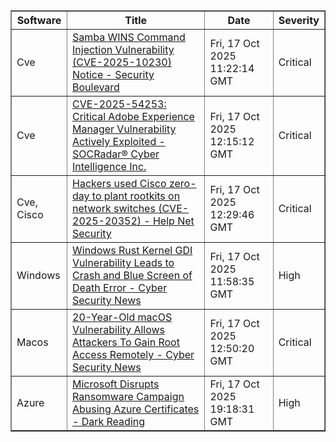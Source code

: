 <table border="1" style="width:100%; border-collapse: collapse;">
<thead>
<tr>
<th>Software</th>
<th>Title</th>
<th>Date</th>
<th>Severity</th>
</tr>
</thead>
<tbody><tr>
<td>Cve</td>
<td><a href="https://news.google.com/rss/articles/CBMipgFBVV95cUxOdUZVaUtmb25rSmhscE1tZzNLVF9WYVNwbE10QlJrY3RXeWtHbWlQc3pBSTVLbUI1R0Y0ZVd3amlRdHgzYUJoLXdrbXNDSmQ3UERUeGdNQ09ELWpQWklWcTM5UWJBVlB5TlVTYmN5YnVOanBubE1EYVdrU2RLUDRSWDljQnBlYVZaN2JodmNtUzhCai1EYW5oTkQtejU1ejdqSEhzNFN3?oc=5">Samba WINS Command Injection Vulnerability (CVE-2025-10230) Notice - Security Boulevard</a></td>
<td>Fri, 17 Oct 2025 11:22:14 GMT</td>
<td>Critical</td>
</tr>
<tr>
<td>Cve</td>
<td><a href="https://news.google.com/rss/articles/CBMifkFVX3lxTE5VQXJpQTAtWjlnNElzRGh6R1Nva1ItSkx2WW5SVVhHT2ljSnNnWkJFRHA1eEhKaEdtdWlKQWtmd1Izd1MtaEFPc1JOWWg5Mk44djJ6TDhibkRBRU1IUHVWNFZYTWoxeUVkbU5yX183TFViM3p1aWFyUENrMnl1dw?oc=5">CVE-2025-54253: Critical Adobe Experience Manager Vulnerability Actively Exploited - SOCRadar® Cyber Intelligence Inc.</a></td>
<td>Fri, 17 Oct 2025 12:15:12 GMT</td>
<td>Critical</td>
</tr>
<tr>
<td>Cve, Cisco</td>
<td><a href="https://news.google.com/rss/articles/CBMiwAFBVV95cUxONWRYQlVLN0l6YmtQTjA2YlNUNGJ6eFZjTjJJdXpMUTJFS1ZsbW1ZY2d6T3hxbmhXZnVLLXEtVU45NWN0Rl9CWUEyblp4Sy1Ub0ptTWhMVXM5WHpyNnl2ZTlnRFhLcjVybFZwSTc3eGJEX1NMcl92Y2hLT1J2R1RLcUE5VzNIY1lKWEpieTE0XzBYTVk3dnZpZFZLdm4zdnFFT0RBZlNjTEUwV3pDWWxncE1QbGN1ZDBlOE1ncFN2bGw?oc=5">Hackers used Cisco zero-day to plant rootkits on network switches (CVE-2025-20352) - Help Net Security</a></td>
<td>Fri, 17 Oct 2025 12:29:46 GMT</td>
<td>Critical</td>
</tr>
<tr>
<td>Windows</td>
<td><a href="https://news.google.com/rss/articles/CBMidkFVX3lxTFBFd0xzM1B2c25fMUdVNGVCQ01ZOWpRN1Y3Mkd5TTZYV05McXNETVZMSkUyc0ZiMDlEYXV6QnhOM1p2ZkxNdEFLaEFrUFlqQmpJenh1RTZzX2F5NWpsRG45bmNrcExROW5pVko5R3FGMU5zaFcwZmfSAXtBVV95cUxPdXNnSFhNa0FrZHZOOXBPZ2NfXzlORkRPTUE4Y0duYlR0Z2ZHNUo0Z0RBTEduX2tFSGtQVUVIV2Y2b0xYZ3JhME0yZERCT2NGUDdnQ0FSWlMzVjc1LXhOYmpvUlF2ZkNoSjFKaVZJcGlTUnFZbDBScVc4Z1U?oc=5">Windows Rust Kernel GDI Vulnerability Leads to Crash and Blue Screen of Death Error - Cyber Security News</a></td>
<td>Fri, 17 Oct 2025 11:58:35 GMT</td>
<td>High</td>
</tr>
<tr>
<td>Macos</td>
<td><a href="https://news.google.com/rss/articles/CBMiekFVX3lxTE9ZMnVLVEFhNEZGWnRwZWlNNjVrZUhwNWpmWFRjenZYMTNMX0l6MEVBZjA1WVVSSzZkTklhLXNCN0VsNFJzbjl4UUNpMlNJblVGV3o5ZE5uNllhVkNIX0tLRlBZUHNWVFZaVGMxdnhfSDVqTmhTdnlGN2F30gF6QVVfeXFMT1kydUtUQWE0RkZadHBlaU02NWtlSHA1amZYVGN6dlgxM0xfSXowRUFmMDVZVVJLNmROSWEtc0I3RWw0UnNuOXhRQ2kyU0luVUZXejlkTm42WWFWQ0hfS0tGUFlQc1ZUVlpUYzF2eF9INWpOaFN2eUY3YXc?oc=5">20-Year-Old macOS Vulnerability Allows Attackers To Gain Root Access Remotely - Cyber Security News</a></td>
<td>Fri, 17 Oct 2025 12:50:20 GMT</td>
<td>Critical</td>
</tr>
<tr>
<td>Azure</td>
<td><a href="https://news.google.com/rss/articles/CBMipwFBVV95cUxQNE93cm1tNVNnXzE2TDlmQUd4NWl3ZzdQQlpHNFlQU0VZVGN2X3pOTFdKTUR6OVRoeXhBbnJqQzZKMUo4NnE5bDViS2c5VzQtODVpSm4xS3kySVpVUi1WMERzbUlpN2JOUEtoNndJaGhfWFdKT1dXbDlOVFNfNVdDM3lZZ0Ytak1udGtUMllVejVJUEZhTGpOZmF6N1l4bkxlSUF3NF9Mbw?oc=5">Microsoft Disrupts Ransomware Campaign Abusing Azure Certificates - Dark Reading</a></td>
<td>Fri, 17 Oct 2025 19:18:31 GMT</td>
<td>High</td>
</tr>
</tbody>
</table>
